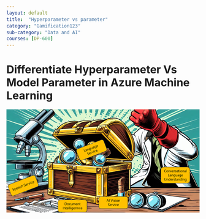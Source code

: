 ```yaml
---
layout: default
title:  "Hyperparameter vs parameter"
category: "Gamification123"
sub-category: "Data and AI"
courses: [DP-600]
---
```


# Differentiate Hyperparameter Vs Model Parameter in Azure Machine Learning


<a href="./images/ai1.png">
  <img src="./images/ai1.png" alt="Alex is joined by a team of sidekicks">
</a>
<br>
